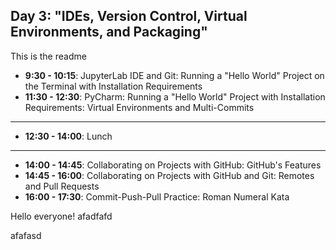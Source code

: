 
## Day 3: "IDEs, Version Control, Virtual Environments, and Packaging"

This is the readme

  - **9:30 - 10:15**: JupyterLab IDE and Git: Running a "Hello World" Project on the Terminal with Installation Requirements
  - **11:30 - 12:30**: PyCharm: Running a "Hello World" Project with Installation Requirements: Virtual Environments and Multi-Commits
------------
  - **12:30 - 14:00**: Lunch
-----------
  - **14:00 - 14:45**: Collaborating on Projects with GitHub: GitHub's Features
  - **14:45 - 16:00**: Collaborating on Projects with GitHub and Git: Remotes and Pull Requests
  - **16:00 - 17:30**: Commit-Push-Pull Practice: Roman Numeral Kata


Hello everyone!
afadfafd

afafasd

